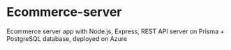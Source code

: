 # Ecommerce-server
Ecommerce server app with Node.js, Express, REST API server on Prisma + PostgreSQL database, deployed on Azure
